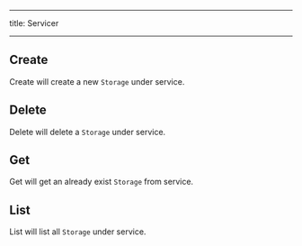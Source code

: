 - - -
title: Servicer
- - -

## Create

Create will create a new `Storage` under service.

## Delete

Delete will delete a `Storage` under service.

## Get

Get will get an already exist `Storage` from service.

## List

List will list all `Storage` under service.
